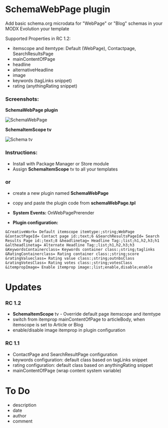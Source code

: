 SchemaWebPage plugin
====================

Add basic schema.org microdata for "WebPage" or "Blog" schemas in your MODX Evolution your template

Supported Properties in RC 1.2:
* itemscope and itemtype: Default (WebPage), Contactpage, SearchResultsPage
* mainContentOfPage
* headline
* alternativeHeadline
* image
* keywords (tagLinks snippet)
* rating (anythingRating snippet)

### Screenshots:

**SchemaWebPage plugin**

![SchemaWebPage](https://raw.githubusercontent.com/Nicola1971/SchemaWebPage-plugin/master/schemawebpage-plugin-conf-rc12.jpg)

**SchemaItemScope tv**

![Schema tv](https://raw.githubusercontent.com/Nicola1971/SchemaWebPage-plugin/master/itemscopetv.jpg)


### Instructions:

* Install with Package Manager or Store module
* Assign **SchemaItemScope** tv to all your templates

### or

* create a new plugin named **SchemaWebPage**
* copy and paste the plugin code from **schemaWebPage.tpl**

* **System Events:** OnWebPagePrerender

* **Plugin configuration:** 
 
```&CreativeWork= Default itemscope itemtype:;string;WebPage &ContactPageId= Contact page id:;text;6 &SearchResultsPageId= Search Results Page id:;text;8 &headlinetag= Headline Tag:;list;h1,h2,h3;h1 &altheadlinetag= Alternate Headline Tag:;list;h1,h2,h3;h3 &KeywordsContainerclass= Keywords container class:;string;taglinks &RatingContainerclass= Rating container class:;string;score &ratingValueclass= Rating value class:;string;outnbsClass &ratingVotesClass= Rating votes class:;string;votesClass &itempropImage= Enable itemprop image:;list;enable,disable;enable ```

# Updates

### RC 1.2
* **SchemaItemScope** tv - Override default page itemscope and itemtype
* switch from itemprop mainContentOfPage to articleBody, when itemscope is set to Article or Blog
* enable/disable image itemprop in plugin configuration

### RC 1.1
* ContactPage and SearchResultPage configuration
* keywords configuration: default class based on tagLinks snippet
* rating configuration: default class based on anythingRating snippet
* mainContentOfPage (wrap content system variable)

# To Do
* description
* date 
* author
* comment
